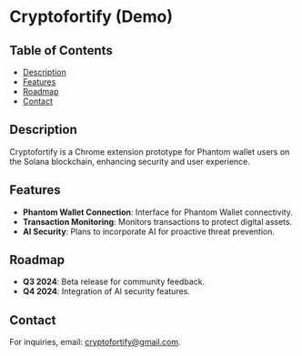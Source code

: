 # Cryptofortify (Demo)

## Table of Contents
- [Description](#description)
- [Features](#features)
- [Roadmap](#roadmap)
- [Contact](#contact)

## Description
Cryptofortify is a Chrome extension prototype for Phantom wallet users on the Solana blockchain, enhancing security and user experience.

## Features
- **Phantom Wallet Connection**: Interface for Phantom Wallet connectivity.
- **Transaction Monitoring**: Monitors transactions to protect digital assets.
- **AI Security**: Plans to incorporate AI for proactive threat prevention.

## Roadmap
- **Q3 2024**: Beta release for community feedback.
- **Q4 2024**: Integration of AI security features.

## Contact
For inquiries, email: cryptofortify@gmail.com.

